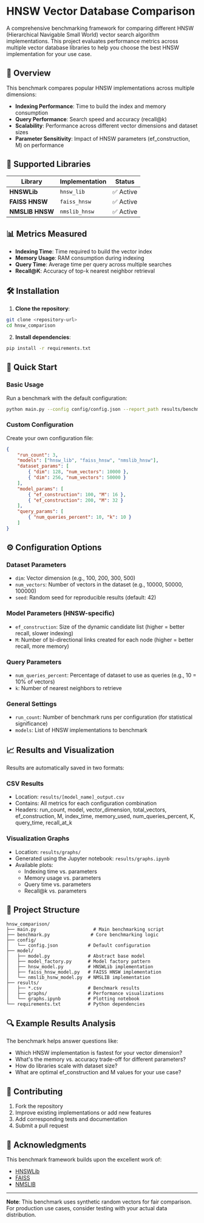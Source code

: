 # HNSW Vector Database Comparison

A comprehensive benchmarking framework for comparing different HNSW (Hierarchical Navigable Small World) vector search algorithm implementations. This project evaluates performance metrics across multiple vector database libraries to help you choose the best HNSW implementation for your use case.

## 🎯 Overview

This benchmark compares popular HNSW implementations across multiple dimensions:
- **Indexing Performance**: Time to build the index and memory consumption
- **Query Performance**: Search speed and accuracy (recall@k)
- **Scalability**: Performance across different vector dimensions and dataset sizes
- **Parameter Sensitivity**: Impact of HNSW parameters (ef_construction, M) on performance

## 🔧 Supported Libraries

| Library | Implementation | Status |
|---------|---------------|--------|
| **HNSWLib** | `hnsw_lib` | ✅ Active |
| **FAISS HNSW** | `faiss_hnsw` | ✅ Active |
| **NMSLIB HNSW** | `nmslib_hnsw` | ✅ Active |

## 📊 Metrics Measured

- **Indexing Time**: Time required to build the vector index
- **Memory Usage**: RAM consumption during indexing
- **Query Time**: Average time per query across multiple searches
- **Recall@K**: Accuracy of top-k nearest neighbor retrieval

## 🛠️ Installation

1. **Clone the repository**:
```bash
git clone <repository-url>
cd hnsw_comparison
```

2. **Install dependencies**:
```bash
pip install -r requirements.txt
```

## 🚀 Quick Start

### Basic Usage

Run a benchmark with the default configuration:

```bash
python main.py --config config/config.json --report_path results/benchmark_results.csv
```

### Custom Configuration

Create your own configuration file:

```json
{
    "run_count": 3,
    "models": ["hnsw_lib", "faiss_hnsw", "nmslib_hnsw"],
    "dataset_params": [
        { "dim": 128, "num_vectors": 10000 },
        { "dim": 256, "num_vectors": 50000 }
    ],
    "model_params": [
        { "ef_construction": 100, "M": 16 },
        { "ef_construction": 200, "M": 32 }
    ],
    "query_params": [
        { "num_queries_percent": 10, "k": 10 }
    ]
}
```

## ⚙️ Configuration Options

### Dataset Parameters
- `dim`: Vector dimension (e.g., 100, 200, 300, 500)
- `num_vectors`: Number of vectors in the dataset (e.g., 10000, 50000, 100000)
- `seed`: Random seed for reproducible results (default: 42)

### Model Parameters (HNSW-specific)
- `ef_construction`: Size of the dynamic candidate list (higher = better recall, slower indexing)
- `M`: Number of bi-directional links created for each node (higher = better recall, more memory)

### Query Parameters
- `num_queries_percent`: Percentage of dataset to use as queries (e.g., 10 = 10% of vectors)
- `k`: Number of nearest neighbors to retrieve

### General Settings
- `run_count`: Number of benchmark runs per configuration (for statistical significance)
- `models`: List of HNSW implementations to benchmark

## 📈 Results and Visualization

Results are automatically saved in two formats:

### CSV Results
- Location: `results/[model_name]_output.csv`
- Contains: All metrics for each configuration combination
- Headers: run_count, model, vector_dimension, total_vectors, ef_construction, M, index_time, memory_used, num_queries_percent, K, query_time, recall_at_k

### Visualization Graphs
- Location: `results/graphs/`
- Generated using the Jupyter notebook: `results/graphs.ipynb`
- Available plots:
  - Indexing time vs. parameters
  - Memory usage vs. parameters  
  - Query time vs. parameters
  - Recall@k vs. parameters

## 📁 Project Structure

```
hnsw_comparison/
├── main.py                     # Main benchmarking script
├── benchmark.py               # Core benchmarking logic
├── config/
│   └── config.json           # Default configuration
├── model/
│   ├── model.py              # Abstract base model
│   ├── model_factory.py      # Model factory pattern
│   ├── hnsw_model.py         # HNSWLib implementation
│   ├── faiss_hnsw_model.py   # FAISS HNSW implementation
│   └── nmslib_hsnw_model.py  # NMSLIB implementation
├── results/
│   ├── *.csv                 # Benchmark results
│   ├── graphs/               # Performance visualizations
│   └── graphs.ipynb          # Plotting notebook
└── requirements.txt          # Python dependencies
```

## 🔍 Example Results Analysis

The benchmark helps answer questions like:
- Which HNSW implementation is fastest for your vector dimension?
- What's the memory vs. accuracy trade-off for different parameters?
- How do libraries scale with dataset size?
- What are optimal ef_construction and M values for your use case?

## 🤝 Contributing

1. Fork the repository
2. Improve existing implementations or add new features
3. Add corresponding tests and documentation
4. Submit a pull request


## 🙏 Acknowledgments

This benchmark framework builds upon the excellent work of:
- [HNSWLib](https://github.com/nmslib/hnswlib)
- [FAISS](https://github.com/facebookresearch/faiss)
- [NMSLIB](https://github.com/nmslib/nmslib)

---

**Note**: This benchmark uses synthetic random vectors for fair comparison. For production use cases, consider testing with your actual data distribution. 